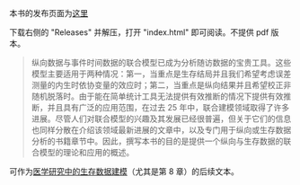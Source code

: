 本书的发布页面为[这里](https://zhuanlan.zhihu.com/p/698588053)

下载右侧的 "Releases" 并解压，打开 "index.html" 即可阅读。不提供 pdf 版本。

> 纵向数据与事件时间数据的联合模型已成为分析随访数据的宝贵工具。这些模型主要适用于两种情况：第一，当重点是生存结局并且我们希望考虑误差测量的内生时依协变量的效应时；第二，当重点是纵向结果并且希望校正非随机脱落时。由于能在简单统计工具无法提供有效推断的情况下提供有效推断，并且具有广泛的应用范围，在过去 25 年中，联合建模领域取得了许多进展。尽管人们对联合模型的兴趣及其发展已经很普遍，但关于它们的信息也同样分散在介绍该领域最新进展的文章中，以及专门用于纵向或生存数据分析的书籍章节中。因此，撰写本书的目的是提供一个纵向与生存数据的联合模型的理论和应用的概述。

可作为[医学研究中的生存数据建模](https://zhuanlan.zhihu.com/p/698587680)（尤其是第 8 章）的后续文本。
